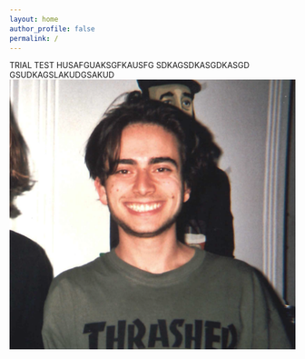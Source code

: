 ```yaml
---
layout: home
author_profile: false
permalink: /
---
```


TRIAL TEST HUSAFGUAKSGFKAUSFG SDKAGSDKASGDKASGD GSUDKAGSLAKUDGSAKUD <img style="float: right;" src="/assets/images/author/me2.png">

